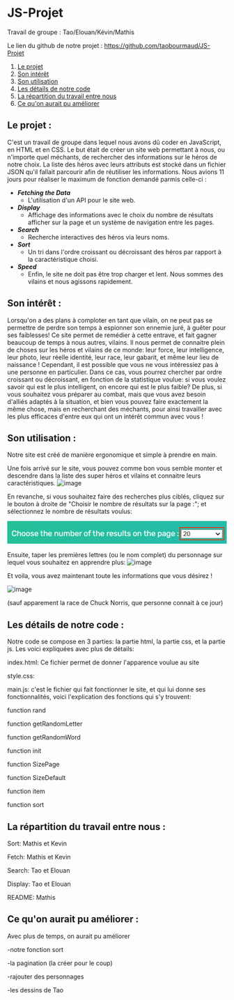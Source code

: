 # JS-Projet


Travail de groupe :  Tao/Elouan/Kévin/Mathis

Le lien du github de notre projet : https://github.com/taobourmaud/JS-Projet


1) [Le projet](#projet)
2) [Son intérêt](#interet)
3) [Son utilisation](#utilisation)
4) [Les détails de notre code](#detail)
5) [La répartition du travail entre nous](#reparti)
4) [Ce qu'on aurait pu améliorer](#ameliorer)


## Le projet : <a id="projet"></a>


C'est un travail de groupe dans lequel nous avons dû coder en JavaScript, en HTML et en CSS. Le but était de créer un site web permettant à nous, ou n'importe quel méchants, de rechercher des informations sur le héros de notre choix. La liste des héros avec leurs attributs est stocké dans un fichier JSON qu'il fallait parcourir afin de réutiliser les informations. Nous avions 11 jours pour réaliser le maximum de fonction demandé parmis celle-ci :

- ***Fetching the Data***   
    - L'utilisation d'un API pour le site web.
- ***Display***
    - Affichage des informations avec le choix du nombre de résultats afficher sur la page et un système de navigation entre les pages.
- ***Search***
    - Recherche interactives des héros via leurs noms.
- ***Sort***
    - Un tri dans l'ordre croissant ou décroissant des héros par rapport à la caractéristique choisi.
- ***Speed*** 
    - Enfin, le site ne doit pas être trop charger et lent. Nous sommes des vilains et nous agissons rapidement.


## Son intérêt : <a id="interet"></a>


Lorsqu'on a des plans à comploter en tant que vilain, on ne peut pas se permettre de perdre son temps à espionner son ennemie juré, à guêter pour ses faiblesses! Ce site permet de remédier à cette entrave, et fait gagner beaucoup de temps à nous autres, vilains. Il nous permet de connaitre plein de choses sur les héros et vilains de ce monde: leur force, leur intelligence, leur photo, leur réelle identité, leur race, leur gabarit, et même leur lieu de naissance !
Cependant, il est possible que vous ne vous intéressiez pas à une personne en particulier. Dans ce cas, vous pourrez chercher par ordre croissant ou décroissant, en fonction de la statistique voulue: si vous voulez savoir qui est le plus intelligent, on encore qui est le plus faible?
De plus, si vous souhaitez vous préparer au combat, mais que vous avez besoin d'alliés adaptés à la situation, et bien vous pouvez faire exactement la même chose, mais en recherchant des méchants, pour ainsi travailler avec les plus efficaces d'entre eux qui ont un intérêt commun avec vous !


## Son utilisation : <a id="utilisation"></a>


Notre site est créé de manière ergonomique et simple à prendre en main.

Une fois arrivé sur le site, vous pouvez comme bon vous semble monter et descendre dans la liste des super héros et vilains et connaitre leurs caractéristiques.
![image](https://media.discordapp.net/attachments/408320873876160522/829390676121616384/unknown.png?width=1366&height=670)

En revanche, si vous souhaitez faire des recherches plus ciblés, cliquez sur le bouton à droite de "Choisir le nombre de résultats sur la page :"; et sélectionnez le nombre de résultats voulus:

![Page Size](static/Images/unknown.png)

Ensuite, taper les premières lettres (ou le nom complet) du personnage sur lequel vous souhaitez en apprendre plus:
![image](https://media.discordapp.net/attachments/408320873876160522/829392050461868042/image0.png)

Et voila, vous avez maintenant toute les informations que vous désirez !

![image](https://media.discordapp.net/attachments/408320873876160522/829392426833412126/unknown.png?width=1440&height=140)

 (sauf apparement la race de Chuck Norris, que personne connait à ce jour)


## Les détails de notre code : <a id="detail"></a>

Notre code se compose en 3 parties: la partie html, la partie css, et la partie js. Les voici expliquées avec plus de détails:

index.html: Ce fichier permet de donner l'apparence voulue au site 


style.css:


main.js: c'est le fichier qui fait fonctionner le site, et qui lui donne ses fonctionnalités, voici l'explication des fonctions qui s'y trouvent:

function rand

function getRandomLetter

function getRandomWord

function init

function SizePage

function SizeDefault

function item

function sort


## La répartition du travail entre nous : <a id="reparti"></a>

Sort: Mathis et Kevin

Fetch: Mathis et Kevin

Search: Tao et Elouan

Display: Tao et Elouan



README: Mathis

## Ce qu'on aurait pu améliorer : <a id="ameliorer"></a>


Avec plus de temps, on aurait pu améliorer

-notre fonction sort

-la pagination (la créer pour le coup)

-rajouter des personnages

-les dessins de Tao
